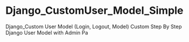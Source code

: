 # Django_CustomUser_Model_Simple
Django_Custom User Model (Login, Logout, Model)
Custom Step By Step Django User Model with Admin Pa
